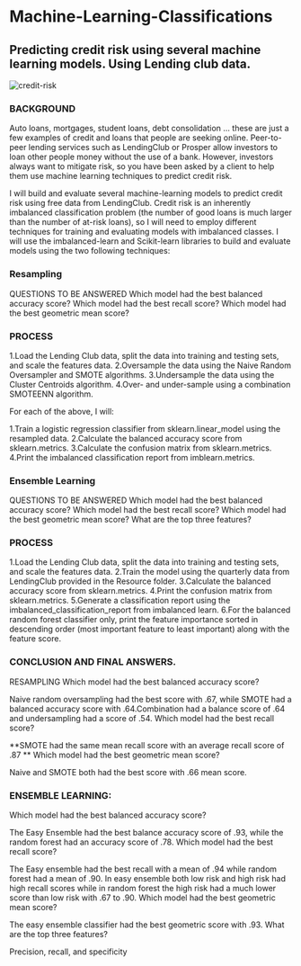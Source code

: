 # Machine-Learning-Classifications

## Predicting credit risk using several machine learning models. Using Lending club data.

![credit-risk](Image/credit-risk.jpg)

### BACKGROUND
Auto loans, mortgages, student loans, debt consolidation ... these are just a few examples of credit and loans that people are seeking online. Peer-to-peer lending services such as LendingClub or Prosper allow investors to loan other people money without the use of a bank. However, investors always want to mitigate risk, so you have been asked by a client to help them use machine learning techniques to predict credit risk.

I will build and evaluate several machine-learning models to predict credit risk using free data from LendingClub. Credit risk is an inherently imbalanced classification problem (the number of good loans is much larger than the number of at-risk loans), so I will need to employ different techniques for training and evaluating models with imbalanced classes. I will use the imbalanced-learn and Scikit-learn libraries to build and evaluate models using the two following techniques:

### Resampling
QUESTIONS TO BE ANSWERED
Which model had the best balanced accuracy score? Which model had the best recall score? Which model had the best geometric mean score?

### PROCESS
1.Load the Lending Club data, split the data into training and testing sets, and scale the features data.
2.Oversample the data using the Naive Random Oversampler and SMOTE algorithms.
3.Undersample the data using the Cluster Centroids algorithm. 
4.Over- and under-sample using a combination SMOTEENN algorithm.

For each of the above, I will:

1.Train a logistic regression classifier from sklearn.linear_model using the resampled data. 2.Calculate the balanced accuracy score from sklearn.metrics. 3.Calculate the confusion matrix from sklearn.metrics. 4.Print the imbalanced classification report from imblearn.metrics.

### Ensemble Learning
QUESTIONS TO BE ANSWERED
Which model had the best balanced accuracy score? Which model had the best recall score? Which model had the best geometric mean score? What are the top three features?

### PROCESS
1.Load the Lending Club data, split the data into training and testing sets, and scale the features data.
2.Train the model using the quarterly data from LendingClub provided in the Resource folder.
3.Calculate the balanced accuracy score from sklearn.metrics. 
4.Print the confusion matrix from sklearn.metrics. 
5.Generate a classification report using the imbalanced_classification_report from imbalanced learn.
6.For the balanced random forest classifier only, print the feature importance sorted in descending order (most important feature to least important) along with the feature score.

### CONCLUSION AND FINAL ANSWERS.
RESAMPLING
Which model had the best balanced accuracy score?

Naive random oversampling had the best score with .67, while SMOTE had a balanced accuracy score with .64.Combination had a balance score of .64 and undersampling had a score of .54.
Which model had the best recall score?

**SMOTE had the same mean recall score with an average recall score of .87 **
Which model had the best geometric mean score?

Naive and SMOTE both had the best score with .66 mean score.
### ENSEMBLE LEARNING:
Which model had the best balanced accuracy score?

The Easy Ensemble had the best balance accuracy score of .93, while the random forest had an accuracy score of .78.
Which model had the best recall score?

The Easy ensemble had the best recall with a mean of .94 while random forest had a mean of .90. In easy ensemble both low risk and high risk had high recall scores while in random forest the high risk had a much lower score than low risk with .67 to .90.
Which model had the best geometric mean score?

The easy ensemble classifier had the best geometric score with .93.
What are the top three features?

Precision, recall, and specificity
